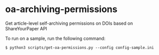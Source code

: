 # oa-archiving-permissions
Get article-level self-archiving permissions on DOIs based on ShareYourPaper API

To run on a sample, run the following command:
```
$ python3 scripts/get-oa-permissions.py --config config-sample.ini
```